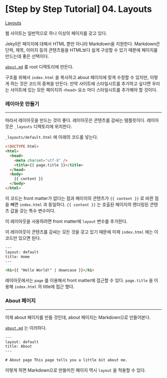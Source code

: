# [Step by Step Tutorial] 04. Layouts

[Layouts](https://jekyllrb.com/docs/step-by-step/04-layouts/)

웹 사이트는 일반적으로 하나 이상의 페이지를 갖고 있다.

Jekyll은 페이지에 대해서 HTML 뿐만 아니라 Markdown을 지원한다. Markdown은 단락, 제목, 이미지 등의 콘텐츠들을 HTML보다 쉽게 구성할 수 있기 때문에 페이지를 만드는데 좋은 선택이다.

[`about.md`](http://about.md) 를 root 디렉토리에 만든다.

구조를 위해서 `index.html` 을 복사하고 about 페이지에 맞게 수정할 수 있지만, 이렇게 하는 것은 코드의 중복을 만든다. 만약 사이트에 스타일시트를 추가하고 싶다면 우리는 사이트에 있는 모든 페이지의 `<head>` 요소 마다 스타일시트를 추가해야 할 것이다.

### 레이아웃 만들기

---

따라서 레이아웃을 만드는 것이 좋다. 레이아웃은 콘텐츠를 감싸는 템플릿이다. 레이아웃은 `_layouts` 디렉토리에 위치한다.

`_layouts/default.html` 에 아래의 코드를 넣는다.

```html
<!DOCTYPE html>
<html>
  <head>
    <meta charset="utf-8" />
    <title>{{ page.title }}</title>
  </head>
  <body>
    {{ content }}
  </body>
</html>
```

이 코드는 front matter가 없다는 점과 페이지의 콘텐츠가 `{{ content }}` 로 바뀐 점을 빼면 `index.html` 과 동일하다. `{{ content }}` 는 호출된 페이지의 렌더링된 콘텐츠 값을 갖는 특수 변수이다.

이 레이아웃을 사용하려면 front matter에 `layout` 변수를 추가한다.

이 레이아웃이 콘텐츠를 감싸는 모든 것을 갖고 있기 때문에 이제 `index.html` 에는 이 코드만 있으면 된다.

```html
---
layout: default
title: Home
---

<h1>{{ "Hello World!" | downcase }}</h1>
```

레이아웃에서는 `page` 를 이용해서 front matter에 접근할 수 있다. `page.title` 을 이용해 `index.html` 의 title에 접근 했다.

### About 페이지

---

이제 about 페이지를 만들 것인데, about 페이지는 Markdown으로 만들어본다.

[`about.md`](http://about.md) 는 이러하다.

```html
---
layout: default
title: About
---

# About page This page tells you a little bit about me.
```

이렇게 하면 Markdown으로 만들어진 페이지 역시 `layout` 을 적용할 수 있다.
